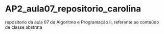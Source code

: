 # AP2_aula07_repositorio_carolina
 repositorio da aula 07 de Algoritmo e Programação II, referente ao conteúdo de classe abstrata
